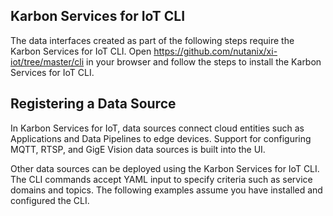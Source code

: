 ## Karbon Services for IoT CLI

The data interfaces created as part of the following steps require the Karbon Services for IoT CLI. Open https://github.com/nutanix/xi-iot/tree/master/cli in your browser and follow the steps to install the Karbon Services for IoT CLI. 

## Registering a Data Source

In Karbon Services for IoT, data sources connect cloud entities such as Applications and Data Pipelines to edge devices. Support for configuring MQTT, RTSP, and GigE Vision data sources is built into the UI. 


Other data sources can be deployed using the Karbon Services for IoT CLI. The CLI commands accept YAML input to specify criteria such as service domains and topics. The following examples assume you have installed and configured the CLI.